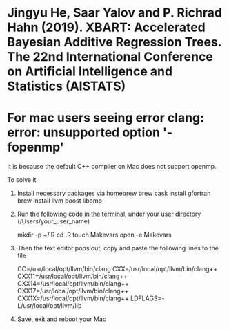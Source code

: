 # Jingyu He, Saar Yalov and P. Richrad Hahn (2019). XBART: Accelerated Bayesian Additive Regression Trees. The 22nd International Conference on Artificial Intelligence and Statistics (AISTATS)

# For mac users seeing error clang: error: unsupported option '-fopenmp'
It is because the default C++ compiler on Mac does not support openmp.

To solve it
1. Install necessary packages via homebrew 
   brew cask install gfortran
   brew install llvm boost libomp

2. Run the following code in the terminal, under your user directory (/Users/your_user_name)
   
   mkdir -p ~/.R
   cd .R
   touch Makevars
   open -e Makevars

3. Then the text editor pops out, copy and paste the following lines to the file
   
   CC=/usr/local/opt/llvm/bin/clang
   CXX=/usr/local/opt/llvm/bin/clang++
   CXX11=/usr/local/opt/llvm/bin/clang++
   CXX14=/usr/local/opt/llvm/bin/clang++
   CXX17=/usr/local/opt/llvm/bin/clang++
   CXX1X=/usr/local/opt/llvm/bin/clang++
   LDFLAGS=-L/usr/local/opt/llvm/lib

4. Save, exit and reboot your Mac